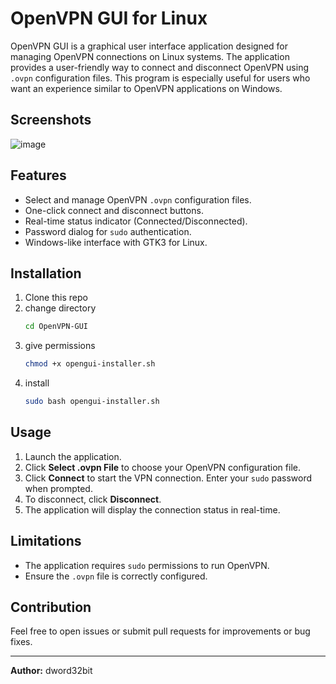# OpenVPN GUI for Linux

OpenVPN GUI is a graphical user interface application designed for managing OpenVPN connections on Linux systems. The application provides a user-friendly way to connect and disconnect OpenVPN using `.ovpn` configuration files. This program is especially useful for users who want an experience similar to OpenVPN applications on Windows.

## Screenshots
![image](https://github.com/user-attachments/assets/3fd1304f-8352-4baf-bbaa-38a35bbe9fe0)


## Features
- Select and manage OpenVPN `.ovpn` configuration files.
- One-click connect and disconnect buttons.
- Real-time status indicator (Connected/Disconnected).
- Password dialog for `sudo` authentication.
- Windows-like interface with GTK3 for Linux.

## Installation

1. Clone this repo
2. change directory
   ```bash
   cd OpenVPN-GUI
   ```
3. give permissions
   ```bash
   chmod +x opengui-installer.sh
   ```
4. install
   ```bash
   sudo bash opengui-installer.sh
   ```

## Usage

1. Launch the application.
2. Click **Select .ovpn File** to choose your OpenVPN configuration file.
3. Click **Connect** to start the VPN connection. Enter your `sudo` password when prompted.
4. To disconnect, click **Disconnect**.
5. The application will display the connection status in real-time.


## Limitations

- The application requires `sudo` permissions to run OpenVPN.
- Ensure the `.ovpn` file is correctly configured.

## Contribution
Feel free to open issues or submit pull requests for improvements or bug fixes.

---

**Author:** dword32bit



